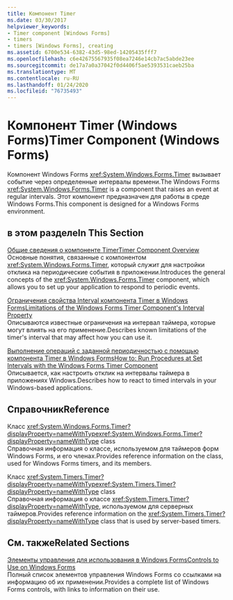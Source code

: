 ```yaml
---
title: Компонент Timer
ms.date: 03/30/2017
helpviewer_keywords:
- Timer component [Windows Forms]
- timers
- timers [Windows Forms], creating
ms.assetid: 6700e534-6382-43d5-98ed-14205435fff7
ms.openlocfilehash: c6e42675567935f08ea7246e14cb7ac5abde23ee
ms.sourcegitcommit: de17a7a0a37042f0d4406f5ae5393531caeb25ba
ms.translationtype: MT
ms.contentlocale: ru-RU
ms.lasthandoff: 01/24/2020
ms.locfileid: "76735493"
---
```

# <a name="timer-component-windows-forms"></a><span data-ttu-id="19ec8-102">Компонент Timer (Windows Forms)</span><span class="sxs-lookup"><span data-stu-id="19ec8-102">Timer Component (Windows Forms)</span></span>
<span data-ttu-id="19ec8-103">Компонент Windows Forms <xref:System.Windows.Forms.Timer> вызывает событие через определенные интервалы времени.</span><span class="sxs-lookup"><span data-stu-id="19ec8-103">The Windows Forms <xref:System.Windows.Forms.Timer> is a component that raises an event at regular intervals.</span></span> <span data-ttu-id="19ec8-104">Этот компонент предназначен для работы в среде Windows Forms.</span><span class="sxs-lookup"><span data-stu-id="19ec8-104">This component is designed for a Windows Forms environment.</span></span>  
  
## <a name="in-this-section"></a><span data-ttu-id="19ec8-105">в этом разделе</span><span class="sxs-lookup"><span data-stu-id="19ec8-105">In This Section</span></span>  
 [<span data-ttu-id="19ec8-106">Общие сведения о компоненте Timer</span><span class="sxs-lookup"><span data-stu-id="19ec8-106">Timer Component Overview</span></span>](timer-component-overview-windows-forms.md)  
 <span data-ttu-id="19ec8-107">Основные понятия, связанные с компонентом <xref:System.Windows.Forms.Timer>, который служит для настройки отклика на периодические события в приложении.</span><span class="sxs-lookup"><span data-stu-id="19ec8-107">Introduces the general concepts of the <xref:System.Windows.Forms.Timer> component, which allows you to set up your application to respond to periodic events.</span></span>  
  
 [<span data-ttu-id="19ec8-108">Ограничения свойства Interval компонента Timer в Windows Forms</span><span class="sxs-lookup"><span data-stu-id="19ec8-108">Limitations of the Windows Forms Timer Component's Interval Property</span></span>](limitations-of-the-timer-component-interval-property.md)  
 <span data-ttu-id="19ec8-109">Описываются известные ограничения на интервал таймера, которые могут влиять на его применение.</span><span class="sxs-lookup"><span data-stu-id="19ec8-109">Describes known limitations of the timer's interval that may affect how you can use it.</span></span>  
  
 [<span data-ttu-id="19ec8-110">Выполнение операций с заданной периодичностью с помощью компонента Timer в Windows Forms</span><span class="sxs-lookup"><span data-stu-id="19ec8-110">How to: Run Procedures at Set Intervals with the Windows Forms Timer Component</span></span>](run-procedures-at-set-intervals-with-wf-timer-component.md)  
 <span data-ttu-id="19ec8-111">Описывается, как настроить отклик на интервалы таймера в приложениях Windows.</span><span class="sxs-lookup"><span data-stu-id="19ec8-111">Describes how to react to timed intervals in your Windows-based applications.</span></span>  
  
## <a name="reference"></a><span data-ttu-id="19ec8-112">Справочник</span><span class="sxs-lookup"><span data-stu-id="19ec8-112">Reference</span></span>  
 <span data-ttu-id="19ec8-113">Класс <xref:System.Windows.Forms.Timer?displayProperty=nameWithType></span><span class="sxs-lookup"><span data-stu-id="19ec8-113"><xref:System.Windows.Forms.Timer?displayProperty=nameWithType> class</span></span>  
 <span data-ttu-id="19ec8-114">Справочная информация о классе, используемом для таймеров форм Windows Forms, и его членах.</span><span class="sxs-lookup"><span data-stu-id="19ec8-114">Provides reference information on the class, used for Windows Forms timers, and its members.</span></span>  
  
 <span data-ttu-id="19ec8-115">Класс <xref:System.Timers.Timer?displayProperty=nameWithType></span><span class="sxs-lookup"><span data-stu-id="19ec8-115"><xref:System.Timers.Timer?displayProperty=nameWithType> class</span></span>  
 <span data-ttu-id="19ec8-116">Справочная информация о классе <xref:System.Timers.Timer?displayProperty=nameWithType>, используемом для серверных таймеров.</span><span class="sxs-lookup"><span data-stu-id="19ec8-116">Provides reference information on the <xref:System.Timers.Timer?displayProperty=nameWithType> class that is used by server-based timers.</span></span>  
  
## <a name="related-sections"></a><span data-ttu-id="19ec8-117">См. также</span><span class="sxs-lookup"><span data-stu-id="19ec8-117">Related Sections</span></span>  
 [<span data-ttu-id="19ec8-118">Элементы управления для использования в Windows Forms</span><span class="sxs-lookup"><span data-stu-id="19ec8-118">Controls to Use on Windows Forms</span></span>](controls-to-use-on-windows-forms.md)  
 <span data-ttu-id="19ec8-119">Полный список элементов управления Windows Forms со ссылками на информацию об их применении.</span><span class="sxs-lookup"><span data-stu-id="19ec8-119">Provides a complete list of Windows Forms controls, with links to information on their use.</span></span>  
